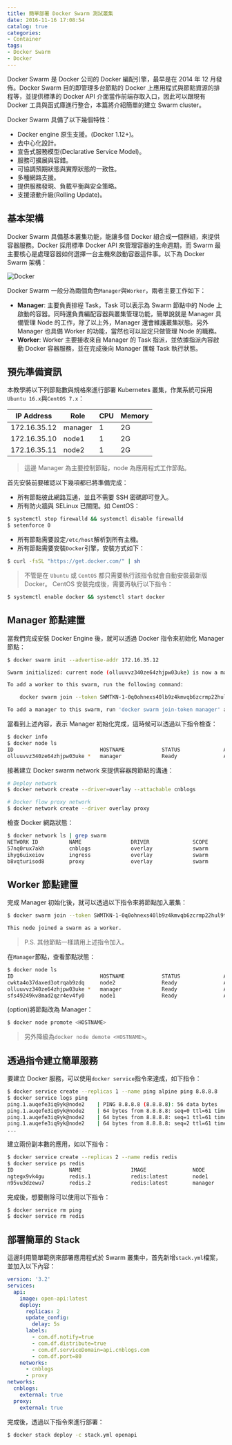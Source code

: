 ```yaml
---
title: 簡單部署 Docker Swarm 測試叢集
date: 2016-11-16 17:08:54
catalog: true
categories:
- Container
tags:
- Docker Swarm
- Docker
---
```

Docker Swarm 是 Docker 公司的 Docker 編配引擎，最早是在 2014 年 12 月發佈。Docker Swarm 目的即管理多台節點的 Docker 上應用程式與節點資源的排程等，並提供標準的 Docker API 介面當作前端存取入口，因此可以跟現有 Docker 工具與函式庫進行整合，本篇將介紹簡單的建立 Swarm cluster。

Docker Swarm 具備了以下幾個特性：
* Docker engine 原生支援。(Docker 1.12+)。
* 去中心化設計。
* 宣告式服務模型(Declarative Service Model)。
* 服務可擴展與容錯。
* 可協調預期狀態與實際狀態的一致性。
* 多種網路支援。
* 提供服務發現、負載平衡與安全策略。
* 支援滾動升級(Rolling Update)。

<!--more-->

## 基本架構
Docker Swarm 具備基本叢集功能，能讓多個 Docker 組合成一個群組，來提供容器服務。Docker 採用標準 Docker API 來管理容器的生命週期，而 Swarm 最主要核心是處理容器如何選擇一台主機來啟動容器這件事。以下為 Docker Swarm 架構：

![Docker](/images/docker/docker-swarm-architecture.png)

Docker Swarm 一般分為兩個角色`Manager`與`Worker`，兩者主要工作如下：
* **Manager**: 主要負責排程 Task，Task 可以表示為 Swarm 節點中的 Node 上啟動的容器。同時還負責編配容器與叢集管理功能，簡單說就是 Manager 具備管理 Node 的工作，除了以上外，Manager 還會維護叢集狀態。另外 Manager 也具備 Worker 的功能，當然也可以設定只做管理 Node 的職務。
* **Worker**: Worker 主要接收來自 Manager 的 Task 指派，並依據指派內容啟動 Docker 容器服務，並在完成後向 Manager 匯報 Task 執行狀態。

## 預先準備資訊
本教學將以下列節點數與規格來進行部署 Kubernetes 叢集，作業系統可採用`Ubuntu 16.x`與`CentOS 7.x`：

| IP Address  |   Role   |   CPU    |   Memory   |
|-------------|----------|----------|------------|
|172.16.35.12 |  manager |    1     |     2G     |
|172.16.35.10 |  node1   |    1     |     2G     |
|172.16.35.11 |  node2   |    1     |     2G     |

> 這邊 Manager 為主要控制節點，node 為應用程式工作節點。

首先安裝前要確認以下幾項都已將準備完成：
* 所有節點彼此網路互通，並且不需要 SSH 密碼即可登入。
* 所有防火牆與 SELinux 已關閉。如 CentOS：

```sh
$ systemctl stop firewalld && systemctl disable firewalld
$ setenforce 0
```

* 所有節點需要設定`/etc/host`解析到所有主機。
* 所有節點需要安裝`Docker`引擎，安裝方式如下：

```sh
$ curl -fsSL "https://get.docker.com/" | sh
```
> 不管是在 `Ubuntu` 或 `CentOS` 都只需要執行該指令就會自動安裝最新版 Docker。
> CentOS 安裝完成後，需要再執行以下指令：
```sh
$ systemctl enable docker && systemctl start docker
```

## Manager 節點建置
當我們完成安裝 Docker Engine 後，就可以透過 Docker 指令來初始化 Manager 節點：
```sh
$ docker swarm init --advertise-addr 172.16.35.12

Swarm initialized: current node (olluuvvz340ze64zhjpw03uke) is now a manager.

To add a worker to this swarm, run the following command:

    docker swarm join --token SWMTKN-1-0q0ohnexs40lb9z4kmvqb6zcrmp22hul9tmh6zpfztxzv5cv61-73yubitun1ufm0yhwx7h38p85 172.16.35.12:2377

To add a manager to this swarm, run 'docker swarm join-token manager' and follow the instructions.
```

當看到上述內容，表示 Manager 初始化完成，這時候可以透過以下指令檢查：
```sh
$ docker info
$ docker node ls
ID                            HOSTNAME            STATUS              AVAILABILITY        MANAGER STATUS
olluuvvz340ze64zhjpw03uke *   manager             Ready               Active              Leader
```

接著建立 Docker swarm network 來提供容器跨節點的溝通：
```sh
# Deploy network
$ docker network create --driver=overlay --attachable cnblogs

# Docker flow proxy network
$ docker network create --driver overlay proxy
```

檢查 Docker 網路狀態：
```sh
$ docker network ls | grep swarm
NETWORK ID          NAME                DRIVER              SCOPE
57nq0rux7akh        cnblogs             overlay             swarm
ihyg6uixeiov        ingress             overlay             swarm
b8vqturisod8        proxy               overlay             swarm
```

## Worker 節點建置
完成 Manager 初始化後，就可以透過以下指令來將節點加入叢集：
```sh
$ docker swarm join --token SWMTKN-1-0q0ohnexs40lb9z4kmvqb6zcrmp22hul9tmh6zpfztxzv5cv61-73yubitun1ufm0yhwx7h38p85 172.16.35.12:2377

This node joined a swarm as a worker.
```
> P.S. 其他節點一樣請用上述指令加入。

在`Manager`節點，查看節點狀態：
```sh
$ docker node ls
ID                            HOSTNAME            STATUS              AVAILABILITY        MANAGER STATUS
cwkta4o37daxed3otrqab9zdq     node2               Ready               Active
olluuvvz340ze64zhjpw03uke *   manager             Ready               Active              Leader
sfs49249kv8mad2qzr4ev4fy0     node1               Ready               Active
```

(option)將節點改為 Manager：
```sh
$ docker node promote <HOSTNAME>
```
> 另外降級為`docker node demote <HOSTNAME>`。

## 透過指令建立簡單服務
要建立 Docker 服務，可以使用`docker service`指令來達成，如下指令：
```sh
$ docker service create --replicas 1 --name ping alpine ping 8.8.8.8
$ docker service logs ping
ping.1.auqefe3iq9yk@node2    | PING 8.8.8.8 (8.8.8.8): 56 data bytes
ping.1.auqefe3iq9yk@node2    | 64 bytes from 8.8.8.8: seq=0 ttl=61 time=7.042 ms
ping.1.auqefe3iq9yk@node2    | 64 bytes from 8.8.8.8: seq=1 ttl=61 time=7.029 ms
ping.1.auqefe3iq9yk@node2    | 64 bytes from 8.8.8.8: seq=2 ttl=61 time=7.668 m
...
```

建立兩份副本數的應用，如以下指令：
```sh
$ docker service create --replicas 2 --name redis redis
$ docker service ps redis
ID                  NAME                IMAGE               NODE                DESIRED STATE       CURRENT STATE            ERROR               PORTS
ngtegx9vk4gu        redis.1             redis:latest        node1               Running             Running 43 seconds ago
n95vu3dzewu7        redis.2             redis:latest        manager             Running             Running 44 seconds ago
```

完成後，想要刪除可以使用以下指令：
```sh
$ docker service rm ping
$ docker service rm redis
```

## 部署簡單的 Stack
這邊利用簡單範例來部署應用程式於 Swarm 叢集中，首先新增`stack.yml`檔案，並加入以下內容：
```yaml
version: '3.2'
services:
  api:
    image: open-api:latest
    deploy:
      replicas: 2
      update_config:
        delay: 5s
      labels:
        - com.df.notify=true
        - com.df.distribute=true
        - com.df.serviceDomain=api.cnblogs.com
        - com.df.port=80
    networks:
      - cnblogs
      - proxy
networks:
  cnblogs:
    external: true
  proxy:
    external: true
```

完成後，透過以下指令來進行部署：
```sh
$ docker stack deploy -c stack.yml openapi
```
